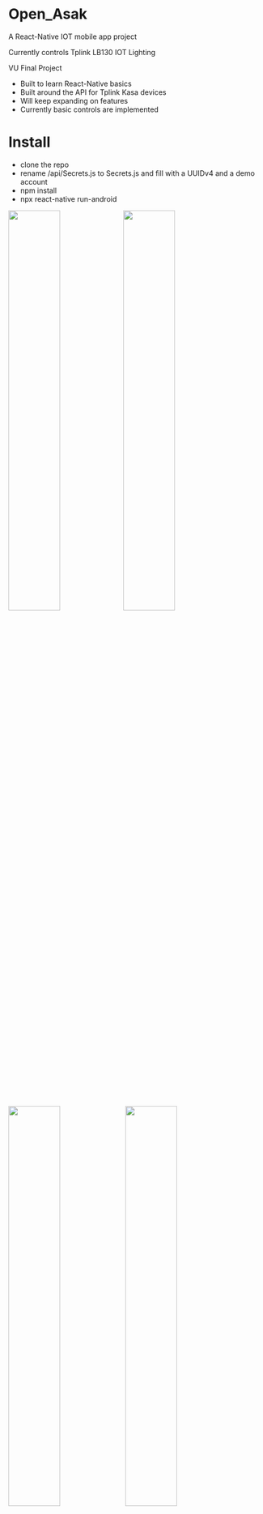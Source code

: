 # Open_Asak

A React-Native IOT mobile app project

Currently controls Tplink LB130 IOT Lighting

VU Final Project

- Built to learn React-Native basics
- Built around the API for Tplink Kasa devices
- Will keep expanding on features
- Currently basic controls are implemented

# Install

- clone the repo
- rename /api/Secrets.js to Secrets.js and fill with a UUIDv4 and a demo account
- npm install
- npx react-native run-android

<img src="https://user-images.githubusercontent.com/6560149/85430877-1217f980-b5c4-11ea-80be-623dbfec9b62.png" width="45%"></img><img src="https://user-images.githubusercontent.com/6560149/85431256-9ec2b780-b5c4-11ea-83d3-267f6ea515ce.png" width="45%"></img>

<img src="https://user-images.githubusercontent.com/6560149/85431520-0416a880-b5c5-11ea-9d04-a4222e57cc6d.png" width="45%"></img> <img src="https://user-images.githubusercontent.com/6560149/85431748-4b9d3480-b5c5-11ea-9b79-833f21ba2761.png" width="45%"></img>

<img src="https://user-images.githubusercontent.com/6560149/85431893-830be100-b5c5-11ea-9e34-a2b8aef767bc.png" width="45%"></img><img src="https://user-images.githubusercontent.com/6560149/85432163-e8f86880-b5c5-11ea-86cf-dddd3e391ec9.png" width="45%"></img>
